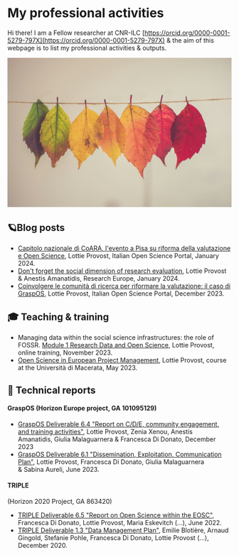 # My professional activities

Hi there! I am a Fellow researcher at CNR-ILC [https://orcid.org/0000-0001-5279-797X](https://orcid.org/0000-0001-5279-797X) & the aim of this webpage is to list my professional activities & outputs.

![](attachments/chris-lawton-5IHz5WhosQE-unsplash.jpg)

## 🪐Blog posts
- [Capitolo nazionale di CoARA, l'evento a Pisa su riforma della valutazione e Open Science](https://open-science.it/-/capitolo-nazionale-di-coara-l-evento-a-pisa-su-riforma-della-valutazione-e-open-science), Lottie Provost, Italian Open Science Portal, January 2024. 
- [Don't forget the social dimension of research evaluation](https://www.researchprofessionalnews.com/rr-news-europe-views-of-europe-2024-1-don-t-forget-the-social-dimension-of-research-evaluation/ ), Lottie Provost & Anestis Amanatidis, Research Europe, January 2024.  
- [Coinvolgere le comunità di ricerca per riformare la valutazione: il caso di GraspOS](https://open-science.it/article?rpk=279673), Lottie Provost, Italian Open Science Portal, December 2023.

## 🎓 Teaching & training
- Managing data within the social science infrastructures: the role of FOSSR. [Module 1 Research Data and Open Science](https://zenodo.org/records/10074214), Lottie Provost, online training, November 2023. 
- [Open Science in European Project Management](https://zenodo.org/records/7927959), Lottie Provost, course at the Università di Macerata, May 2023. 

## 📑 Technical reports
#### GraspOS (Horizon Europe project, GA 101095129)
- [GraspOS Deliverable 6.4 "Report on C/D/E, community engagement, and training activities"](https://zenodo.org/records/10475614), Lottie Provost, Zenia Xenou, Anestis Amanatidis, Giulia Malaguarnera & Francesca Di Donato, December 2023
- [GraspOS Deliverable 6.1 "Dissemination, Exploitation, Communication Plan"](https://zenodo.org/records/8087078), Lottie Provost, Francesca Di Donato, Giulia Malaguarnera & Sabina Aureli, June 2023. 
#### TRIPLE 
(Horizon 2020 Project, GA 863420)
- [TRIPLE Deliverable 6.5 "Report on Open Science within the EOSC"](https://zenodo.org/records/7360227), Francesca Di Donato, Lottie Provost, Maria Eskevitch (...), June 2022. 
- [TRIPLE Deliverable 1.3 "Data Management Plan"](https://zenodo.org/records/7835582), Emilie Blotière, Arnaud Gingold, Stefanie Pohle, Francesca Di Donato, Lottie Provost (...), December 2020. 